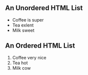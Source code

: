 <html>
  <body>
<h2>An Unordered HTML List</h2>

<ul>
  <li>Coffee is super</li>
  <li>Tea exlent</li>
  <li>Milk sweet</li>
</ul>  

<h2>An Ordered HTML List</h2>

<ol>
  <li>Coffee very nice </li>
  <li>Tea hot</li>
  <li>Milk cow</li>
</ol> 
  </body>
  </html>
